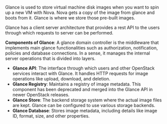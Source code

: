 Glance is used to store virtual machine disk images when you want to spin up a new VM with Nova. Nova gets a copy of the image from glance and boots from it. Glance is where we store those pre-built images. 

Glance has a client server architecture that provides a rest API to the users through which requests to server can be performed. 

**Components of Glance**:
A glance domain controller is the middleware that implements main glance functionalities such as authorization, notification, policies and database connections. In a sense, it manages the internal server operations that is divided into layers.

- **Glance API**: The interface through which users and other OpenStack services interact with Glance. It handles HTTP requests for image operations like upload, download, and deletion.
- **Glance Registry**: Maintains a registry of image metadata. This component has been deprecated and merged into the Glance API in newer OpenStack releases.
- **Glance Store**: The backend storage system where the actual image files are kept. Glance can be configured to use various storage backends.
- **Glance Database**: Stores image metadata, including details like image ID, format, size, and other properties.